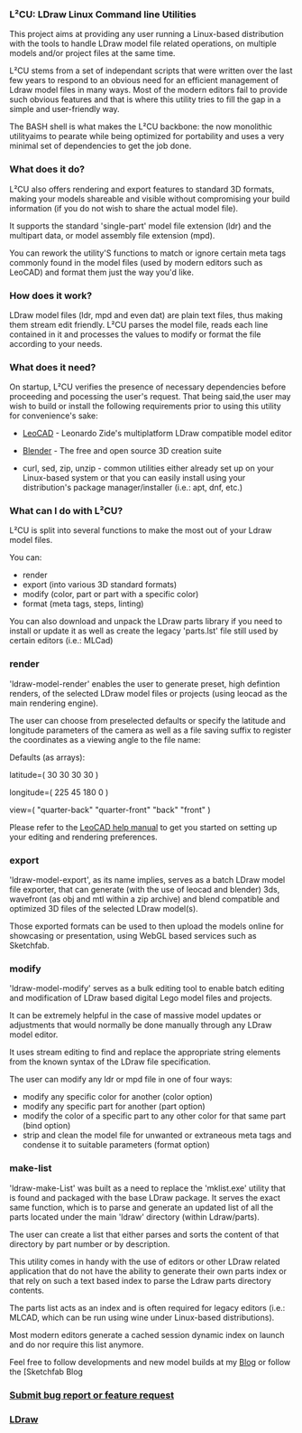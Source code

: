 ### L²CU: LDraw Linux Command line Utilities

This project aims at providing any user running a Linux-based distribution with the tools to handle LDraw model file related operations, on multiple models and/or project files at the same time.

L²CU stems from a set of independant scripts that were written over the last few years to respond to an obvious need for an efficient management of Ldraw model files in many ways. Most of the modern editors fail to provide such obvious features and that is where this utility tries to fill the gap in a simple and user-friendly way.

The BASH shell is what makes the L²CU backbone: the now monolithic utilityaims to pearate while being optimized for portability and uses a very minimal set of dependencies to get the job done.

### What does it do?

L²CU also offers rendering and export features to standard 3D formats, making your models shareable and visible without compromising your build information (if you do not wish to share the actual model file).

It supports the standard 'single-part' model file extension (ldr) and the multipart data, or model assembly file extension (mpd).

You can rework the utility'S functions to match or ignore certain meta tags commonly found in the model files (used by modern editors such as LeoCAD) and format them just the way you'd like.

### How does it work?

LDraw model files (ldr, mpd and even dat) are plain text files, thus making them stream edit friendly.
L²CU parses the model file, reads each line contained in it and processes the values to modify or format the file according to your needs.

### What does it need?

On startup, L²CU verifies the presence of necessary dependencies before proceeding and pocessing the user's request.
That being said,the user may wish to build or install the following requirements prior to using this utility for convenience's sake:

- [LeoCAD](https://github.com/leozide/leocad) - Leonardo Zide's multiplatform LDraw compatible model editor

- [Blender](https://www.blender.org/) - The free and open source 3D creation suite

- curl, sed, zip, unzip - common utilities either already set up on your Linux-based system or that you can easily install using your distribution's package manager/installer (i.e.: apt, dnf, etc.)

### What can I do with L²CU?

L²CU is split into several functions to make the most out of your Ldraw model files.

You can:
- render
- export (into various 3D standard formats)
- modify (color, part or part with a specific color)
- format (meta tags, steps, linting)

You can also download and unpack the LDraw parts library if you need to install or update it as well as create the legacy 'parts.lst' file still used by certain editors (i.e.: MLCad)

### render

'ldraw-model-render' enables the user to generate preset, high defintion renders, of the selected LDraw model files or projects (using leocad as the main rendering engine).

The user can choose from preselected defaults or specify the latitude and longitude parameters of the camera as well as a file saving suffix to register the coordinates as a viewing angle to the file name:

Defaults (as arrays):

latitude=(
	30
	30
	30
	30
)

longitude=(
	225
	45
	180
	0
)

view=(
	"quarter-back"
	"quarter-front"
	"back"
	"front"
)

Please refer to the [LeoCAD help manual](https://www.leocad.org/docs/start.html) to get you started on setting up your editing and rendering preferences.

### export

'ldraw-model-export', as its name implies, serves as a batch LDraw model file exporter, that can generate (with the use of leocad and blender) 3ds, wavefront (as obj and mtl within a zip archive) and blend compatible and optimized 3D files of the selected LDraw model(s).

Those exported formats can be used to then upload the models online for showcasing or presentation, using WebGL based services such as Sketchfab.

### modify

'ldraw-model-modify' serves as a bulk editing tool to enable batch editing and modification of LDraw based digital Lego model files and projects.

It can be extremely helpful in the case of massive model updates or adjustments that would normally be done manually through any LDraw model editor.

It uses stream editing to find and replace the appropriate string elements from the known syntax of the LDraw file specification.

The user can modify any ldr or mpd file in one of four ways:

- modify any specific color for another (color option)
- modify any specific part for another (part option)
- modify the color of a specific part to any other color for that same part (bind option)
- strip and clean the model file for unwanted or extraneous meta tags and condense it to suitable parameters (format option)

### make-list

'ldraw-make-List' was built as a need to replace the 'mklist.exe' utility that is found and packaged with the base LDraw package.
It serves the exact same function, which is to parse and generate an updated list of all the parts located under the main 'ldraw' directory (within Ldraw/parts).

The user can create a list that either parses and sorts the content of that directory by part number or by description.

This utility comes in handy with the use of editors or other LDraw related application that do not have the ability to generate their own parts index or that rely on such a text based index to parse the Ldraw parts directory contents.

The parts list acts as an index and is often required for legacy editors (i.e.: MLCAD, which can be run using wine under Linux-based distributions).

Most modern editors generate a cached session dynamic index on launch and do nor require this list anymore.

Feel free to follow developments and new model builds at my [Blog](https://www.legolinux.com) or follow the [Sketchfab Blog

### [Submit bug report or feature request](https://github.com/nathaneltitane/ldraw/issues)

### [LDraw](https://www.ldraw.org)
